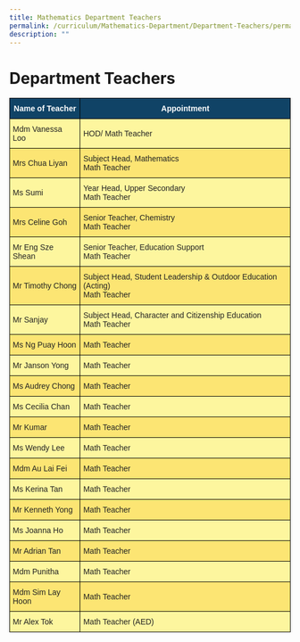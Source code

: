 ```yaml
---
title: Mathematics Department Teachers
permalink: /curriculum/Mathematics-Department/Department-Teachers/permalink/
description: ""
---
```



Department Teachers
===================
<style type="text/css">
.tg  {border-collapse:collapse;border-spacing:0;}
.tg td{border-color:black;border-style:solid;border-width:1px;font-family:Arial, sans-serif;font-size:14px;
  overflow:hidden;padding:10px 5px;word-break:normal;}
.tg th{border-color:black;border-style:solid;border-width:1px;font-family:Arial, sans-serif;font-size:14px;
  font-weight:normal;overflow:hidden;padding:10px 5px;word-break:normal;}
.tg .tg-c0uh{background-color:#FCE573;color:#222;text-align:left;vertical-align:middle}
.tg .tg-4k6w{background-color:#FDF69E;color:#222;text-align:left;vertical-align:middle}
.tg .tg-py7v{background-color:#104366;color:#FFF;font-weight:bold;text-align:center;vertical-align:top}
</style>
<table class="tg">
<thead>
  <tr>
    <th class="tg-py7v">Name of Teacher</th>
    <th class="tg-py7v">Appointment</th>
  </tr>
</thead>
<tbody>
  <tr>
    <td class="tg-4k6w"><span style="color:#222;background-color:#FDF69E">Mdm Vanessa Loo</span></td>
    <td class="tg-4k6w"><span style="color:#222;background-color:#FDF69E">HOD/ Math Teacher</span></td>
  </tr>
  <tr>
    <td class="tg-c0uh"><span style="color:#222;background-color:#FCE573">Mrs Chua Liyan</span></td>
    <td class="tg-c0uh"><span style="color:#222;background-color:#FCE573">Subject Head, Mathematics</span><br><span style="color:#222;background-color:#FCE573">Math Teacher</span></td>
  </tr>
  <tr>
    <td class="tg-4k6w"><span style="color:#222;background-color:#FDF69E">Ms Sumi</span></td>
    <td class="tg-4k6w"><span style="color:#222;background-color:#FDF69E">Year Head, Upper Secondary</span><br><span style="color:#222;background-color:#FDF69E">Math Teacher</span></td>
  </tr>
  <tr>
    <td class="tg-c0uh"><span style="color:#222;background-color:#FCE573">Mrs Celine Goh</span></td>
    <td class="tg-c0uh"><span style="color:#222;background-color:#FCE573">Senior Teacher, Chemistry</span><br><span style="color:#222;background-color:#FCE573">Math Teacher</span></td>
  </tr>
  <tr>
    <td class="tg-4k6w"><span style="color:#222;background-color:#FDF69E">Mr Eng Sze Shean</span></td>
    <td class="tg-4k6w"><span style="color:#222;background-color:#FDF69E">Senior Teacher, Education Support</span><br><span style="color:#222;background-color:#FDF69E">Math Teacher </span></td>
  </tr>
  <tr>
    <td class="tg-c0uh"><span style="color:#222;background-color:#FCE573">Mr Timothy Chong</span></td>
    <td class="tg-c0uh"><span style="color:#222;background-color:#FCE573">Subject Head, Student Leadership &amp; Outdoor Education (Acting)</span><br><span style="color:#222;background-color:#FCE573">Math Teacher</span></td>
  </tr>
  <tr>
    <td class="tg-4k6w"><span style="color:#222;background-color:#FDF69E">Mr Sanjay</span></td>
    <td class="tg-4k6w"><span style="color:#222;background-color:#FDF69E">Subject Head, Character and Citizenship Education</span><br><span style="color:#222;background-color:#FDF69E">Math Teacher</span></td>
  </tr>
  <tr>
    <td class="tg-c0uh"><span style="color:#222;background-color:#FCE573">Ms Ng Puay Hoon</span></td>
    <td class="tg-c0uh"><span style="color:#222;background-color:#FCE573">Math Teacher</span></td>
  </tr>
  <tr>
    <td class="tg-4k6w"><span style="color:#222;background-color:#FDF69E">Mr Janson Yong</span></td>
    <td class="tg-4k6w"><span style="color:#222;background-color:#FDF69E">Math Teacher</span></td>
  </tr>
  <tr>
    <td class="tg-c0uh"><span style="color:#222;background-color:#FCE573">Ms Audrey Chong</span></td>
    <td class="tg-c0uh"><span style="color:#222;background-color:#FCE573">Math Teacher</span><br></td>
  </tr>
  <tr>
    <td class="tg-4k6w"><span style="color:#222;background-color:#FDF69E">Ms Cecilia Chan</span></td>
    <td class="tg-4k6w"><span style="color:#222;background-color:#FDF69E">Math Teacher</span><br></td>
  </tr>
  <tr>
    <td class="tg-c0uh"><span style="color:#222;background-color:#FCE573">Mr Kumar</span></td>
    <td class="tg-c0uh"><span style="color:#222;background-color:#FCE573">Math Teacher</span><br></td>
  </tr>
  <tr>
    <td class="tg-4k6w"><span style="color:#222;background-color:#FDF69E">Ms Wendy Lee</span></td>
    <td class="tg-4k6w"><span style="color:#222;background-color:#FDF69E">Math Teacher</span><br></td>
  </tr>
  <tr>
    <td class="tg-c0uh"><span style="color:#222;background-color:#FCE573">Mdm Au Lai Fei</span></td>
    <td class="tg-c0uh"><span style="color:#222;background-color:#FCE573">Math Teacher</span><br></td>
  </tr>
  <tr>
    <td class="tg-4k6w"><span style="color:#222;background-color:#FDF69E">Ms Kerina Tan</span></td>
    <td class="tg-4k6w"><span style="color:#222;background-color:#FDF69E">Math Teacher</span><br></td>
  </tr>
  <tr>
    <td class="tg-c0uh"><span style="color:#222;background-color:#FCE573">Mr Kenneth Yong</span></td>
    <td class="tg-c0uh"><span style="color:#222;background-color:#FCE573">Math Teacher</span><br></td>
  </tr>
  <tr>
    <td class="tg-4k6w"><span style="color:#222;background-color:#FDF69E">Ms Joanna Ho</span></td>
    <td class="tg-4k6w"><span style="color:#222;background-color:#FDF69E">Math Teacher</span><br></td>
  </tr>
  <tr>
    <td class="tg-c0uh"><span style="color:#222;background-color:#FCE573">Mr Adrian Tan</span></td>
    <td class="tg-c0uh"><span style="color:#222;background-color:#FCE573">Math Teacher</span></td>
  </tr>
  <tr>
    <td class="tg-4k6w"><span style="color:#222;background-color:#FDF69E">Mdm Punitha</span></td>
    <td class="tg-4k6w"><span style="color:#222;background-color:#FDF69E">Math Teacher</span><br></td>
  </tr>
  <tr>
    <td class="tg-c0uh"><span style="color:#222;background-color:#FCE573">Mdm Sim Lay Hoon</span></td>
    <td class="tg-c0uh"><span style="color:#222;background-color:#FCE573">Math Teacher</span><br></td>
  </tr>
  <tr>
    <td class="tg-4k6w"><span style="color:#222;background-color:#FDF69E">Mr Alex Tok</span></td>
    <td class="tg-4k6w"><span style="color:#222;background-color:#FDF69E">Math Teacher (AED)</span></td>
  </tr>
</tbody>
</table>